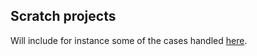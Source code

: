 ## Scratch projects

Will include for instance some of the cases handled [here](https://vk.com/tproger).

